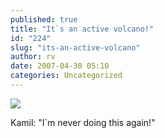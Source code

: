 ```yaml
---
published: true
title: "It`s an active volcano!"
id: "224"
slug: "its-an-active-volcano"
author: rv
date: 2007-04-30 05:10
categories: Uncategorized
---
```

<p class="mobile-photo"><a href="https://photos1.blogger.com/x/blogger2/2435/1927/1600/z/572256/TS2B0195-741872.jpg"><img src="https://photos1.blogger.com/x/blogger2/2435/1927/320/z/885725/TS2B0195-741872.jpg"></a></p>Kamil: &quot;I`m never doing this again!&quot;